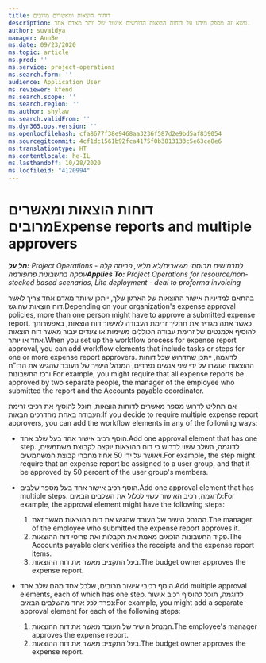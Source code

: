 ```yaml
---
title: דוחות הוצאות ומאשרים מרובים
description: נושא זה מספק מידע על דוחות הוצאות הדורשים אישור של יותר מאדם אחד.
author: suvaidya
manager: AnnBe
ms.date: 09/23/2020
ms.topic: article
ms.prod: ''
ms.service: project-operations
ms.search.form: ''
audience: Application User
ms.reviewer: kfend
ms.search.scope: ''
ms.search.region: ''
ms.author: shylaw
ms.search.validFrom: ''
ms.dyn365.ops.version: ''
ms.openlocfilehash: cfa8677f38e9468aa3236f587d2e9bd5af839054
ms.sourcegitcommit: 4cf1dc1561b92fca4175f0b3813133c5e63ce8e6
ms.translationtype: HT
ms.contentlocale: he-IL
ms.lasthandoff: 10/28/2020
ms.locfileid: "4120994"
---
```

# <a name="expense-reports-and-multiple-approvers"></a><span data-ttu-id="87a1c-103">דוחות הוצאות ומאשרים מרובים</span><span class="sxs-lookup"><span data-stu-id="87a1c-103">Expense reports and multiple approvers</span></span>

<span data-ttu-id="87a1c-104">_**חל על:** Project Operations לתרחישים מבוססי משאבים/לא מלאי, פריסה קלה - עסקה בחשבונית פרופורמה_</span><span class="sxs-lookup"><span data-stu-id="87a1c-104">_**Applies To:** Project Operations for resource/non-stocked based scenarios, Lite deployment - deal to proforma invoicing_</span></span>

<span data-ttu-id="87a1c-105">בהתאם למדיניות אישור ההוצאות של הארגון שלך, ייתכן שיותר מאדם אחד צריך לאשר דוח הוצאות שהוגש.</span><span class="sxs-lookup"><span data-stu-id="87a1c-105">Depending on your organization's expense approval policies, more than one person might have to approve a submitted expense report.</span></span> <span data-ttu-id="87a1c-106">כאשר אתה מגדיר את תהליך זרימת העבודה לאישור דוח הוצאות, באפשרותך להוסיף אלמנטים של זרימת עבודה הכוללים משימות או צעדים עבור מאשר דוח הוצאות אחד או יותר.</span><span class="sxs-lookup"><span data-stu-id="87a1c-106">When you set up the workflow process for expense report approval, you can add workflow elements that include tasks or steps for one or more expense report approvers.</span></span> <span data-ttu-id="87a1c-107">לדוגמה, ייתכן שתדרוש שכל דוחות ההוצאות יאושרו על ידי שני אנשים נפרדים, המנהל הישיר של העובד שהגיש את הדו"ח ורכז החשבונות.</span><span class="sxs-lookup"><span data-stu-id="87a1c-107">For example, you might require that all expense reports be approved by two separate people, the manager of the employee who submitted the report and the Accounts payable coordinator.</span></span>

<span data-ttu-id="87a1c-108">אם תחליט לדרוש מספר מאשרים לדוחות הוצאות, תוכל להוסיף את רכיבי זרימת העבודה באחת מהדרכים הבאות:</span><span class="sxs-lookup"><span data-stu-id="87a1c-108">If you decide to require multiple expense report approvers, you can add the workflow elements in any of the following ways:</span></span>

- <span data-ttu-id="87a1c-109">הוסף רכיב אישור אחד בעל שלב אחד.</span><span class="sxs-lookup"><span data-stu-id="87a1c-109">Add one approval element that has one step.</span></span> <span data-ttu-id="87a1c-110">לדוגמה, השלב עשוי לדרוש כי דוח ההוצאות יוקצה לקבוצת משתמשים, ויאושר על ידי 50 אחוז מחברי קבוצת המשתמשים.</span><span class="sxs-lookup"><span data-stu-id="87a1c-110">For example, the step might require that an expense report be assigned to a user group, and that it be approved by 50 percent of the user group's members.</span></span>
- <span data-ttu-id="87a1c-111">הוסף רכיב אישור אחד בעל מספר שלבים.</span><span class="sxs-lookup"><span data-stu-id="87a1c-111">Add one approval element that has multiple steps.</span></span> <span data-ttu-id="87a1c-112">לדוגמה, רכיב האישור עשוי לכלול את השלבים הבאים:</span><span class="sxs-lookup"><span data-stu-id="87a1c-112">For example, the approval element might have the following steps:</span></span>

    1. <span data-ttu-id="87a1c-113">המנהל הישיר של העובד שהגיש את דוח ההוצאות מאשר זאת.</span><span class="sxs-lookup"><span data-stu-id="87a1c-113">The manager of the employee who submitted the expense report approves it.</span></span>
    2. <span data-ttu-id="87a1c-114">פקיד החשבונות הזכאים מאמת את הקבלות ואת פריטי דוח ההוצאות.</span><span class="sxs-lookup"><span data-stu-id="87a1c-114">The Accounts payable clerk verifies the receipts and the expense report items.</span></span>
    3. <span data-ttu-id="87a1c-115">בעל התקציב מאשר את דוח ההוצאות.</span><span class="sxs-lookup"><span data-stu-id="87a1c-115">The budget owner approves the expense report.</span></span>

- <span data-ttu-id="87a1c-116">הוסף רכיבי אישור מרובים, שלכל אחד מהם שלב אחד.</span><span class="sxs-lookup"><span data-stu-id="87a1c-116">Add multiple approval elements, each of which has one step.</span></span> <span data-ttu-id="87a1c-117">לדוגמה, תוכל להוסיף רכיב אישור נפרד לכל אחד מהשלבים הבאים:</span><span class="sxs-lookup"><span data-stu-id="87a1c-117">For example, you might add a separate approval element for each of the following steps:</span></span>

    1. <span data-ttu-id="87a1c-118">המנהל הישיר של העובד מאשר את דוח ההוצאות.</span><span class="sxs-lookup"><span data-stu-id="87a1c-118">The employee's manager approves the expense report.</span></span>
    2. <span data-ttu-id="87a1c-119">בעל התקציב מאשר את דוח ההוצאות.</span><span class="sxs-lookup"><span data-stu-id="87a1c-119">The budget owner approves the expense report.</span></span>
